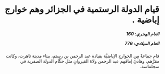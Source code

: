 <h1 dir="rtl">قيام الدولة الرستمية في الجزائر وهم خوارج إباضية .</h1>

<h5 dir="rtl">العام الهجري:  160

العام الميلادي: 776

</h5>

<p dir="rtl">قام جماعةٌ مِن الخوارج الإباضيَّة بقيادة عبد الرحمن بن رستم، ببناء مدينة تاهرت، وكانت مقرَّهم، وهادنَ إمامُهم عبد الرحمن ولاةَ القيروانِ مثل حكَّام الدولة الصفرية في سجلماسة.</p></br>
